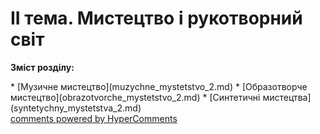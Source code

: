 <div id="hypercomments_widget" class="js-hypercomments-widget invisible"></div>

II тема. Мистецтво і рукотворний світ
=============================================

<p><b>Зміст розділу:</b></p>
   * [Музичне  мистецтво](muzуchne_mуstetstvo_2.md)
   * [Образотворче мистецтво](obrazotvorche_mуstetstvo_2.md)
   * [Синтетичні мистецтва](sуntetуchny_mуstetstva_2.md)

<div class="js-hypercomments-container">
<a href="http://hypercomments.com" class="hc-link" title="comments widget">comments powered by HyperComments</a>
</div>